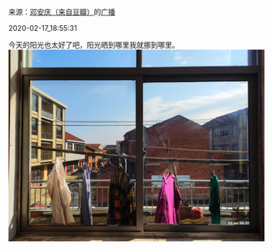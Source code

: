 来源：[邓安庆（来自豆瓣）](https://www.douban.com/people/renjiananhuo/)的[广播](https://www.douban.com/people/renjiananhuo/status/2817235359/)


2020-02-17_18:55:31


今天的阳光也太好了吧，阳光晒到哪里我就挪到哪里。
![](./pic/2020-02-17_18:55:31-邓安庆的广播1.jpg)  

